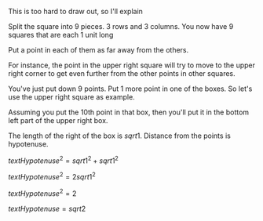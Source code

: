 This is too hard to draw out, so I'll explain

Split the square into 9 pieces. 3 rows and 3 columns. You now have 9 squares that are each 1 unit long

Put a point in each of them as far away from the others.

For instance, the point in the upper right square will try to move to the upper right corner to get even further from the other points in other squares.

You've just put down 9 points. Put 1 more point in one of the boxes. So let's use the upper right square as example.

Assuming you put the 10th point in that box, then you'll put it in the bottom left part of the upper right box.

The length of the right of the box is ${sqrt{1}}$. Distance from the points is hypotenuse.

$text{Hypotenuse}^2 = {sqrt{1}}^2 + {sqrt{1}}^2$

$text{Hypotenuse}^2 = 2 {sqrt{1}}^2$

$text{Hypotenuse}^2 = 2$

$text{Hypotenuse} = sqrt{2}$
